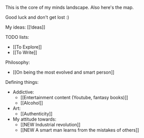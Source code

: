 This is the core of my minds landscape. Also here's the map. 

Good luck and don't get lost :)

My ideas: [[!deas]]

TODO lists:
- [[To Explore]]
- [[To Write]]

Philosophy:
- [[On being the most evolved and smart person]]

Defining things:
- Addictive:
	- [[Entertainment content (Youtube, fantasy books)]]
	- [[Alcohol]]
- Art:
	- [[Authenticity]]
- My attitude towards:
	- [[NEW Industrial revolution]]
	- [[NEW A smart man learns from the mistakes of others]]

